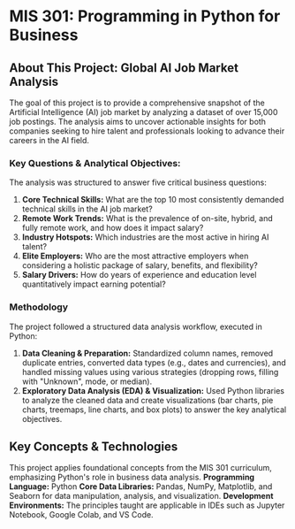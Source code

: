 # MIS 301: Programming in Python for Business

## About This Project: Global AI Job Market Analysis

The goal of this project is to provide a comprehensive snapshot of the Artificial Intelligence (AI) job market by analyzing a dataset of over 15,000 job postings. The analysis aims to uncover actionable insights for both companies seeking to hire talent and professionals looking to advance their careers in the AI field.

### Key Questions & Analytical Objectives:

The analysis was structured to answer five critical business questions:
1. **Core Technical Skills:** What are the top 10 most consistently demanded technical skills in the AI job market?
2. **Remote Work Trends:** What is the prevalence of on-site, hybrid, and fully remote work, and how does it impact salary?
3. **Industry Hotspots:** Which industries are the most active in hiring AI talent?
4. **Elite Employers:** Who are the most attractive employers when considering a holistic package of salary, benefits, and flexibility?
5. **Salary Drivers:** How do years of experience and education level quantitatively impact earning potential?

### Methodology

The project followed a structured data analysis workflow, executed in Python:
1. **Data Cleaning & Preparation:** Standardized column names, removed duplicate entries, converted data types (e.g., dates and currencies), and handled missing values using various strategies (dropping rows, filling with "Unknown", mode, or median).
2. **Exploratory Data Analysis (EDA) & Visualization:** Used Python libraries to analyze the cleaned data and create visualizations (bar charts, pie charts, treemaps, line charts, and box plots) to answer the key analytical objectives.

## Key Concepts & Technologies

This project applies foundational concepts from the MIS 301 curriculum, emphasizing Python's role in business data analysis.
**Programming Language:** Python
**Core Data Libraries:** Pandas, NumPy, Matplotlib, and Seaborn for data manipulation, analysis, and visualization.
**Development Environments:** The principles taught are applicable in IDEs such as Jupyter Notebook, Google Colab, and VS Code.
